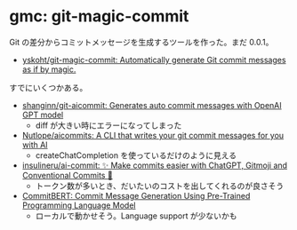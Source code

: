 # gmc: git-magic-commit

Git の差分からコミットメッセージを生成するツールを作った。まだ 0.0.1。

- [yskoht/git\-magic\-commit: Automatically generate Git commit messages as if by magic\.](https://github.com/yskoht/git-magic-commit)

すでにいくつかある。

- [shanginn/git\-aicommit: Generates auto commit messages with OpenAI GPT model](https://github.com/shanginn/git-aicommit)
  - diff が大きい時にエラーになってしまった
- [Nutlope/aicommits: A CLI that writes your git commit messages for you with AI](https://github.com/Nutlope/aicommits)
  - createChatCompletion を使っているだけのように見える
- [insulineru/ai\-commit: ✨ Make commits easier with ChatGPT, Gitmoji and Conventional Commits 🚀](https://github.com/insulineru/ai-commit)
  - トークン数が多いとき、だいたいのコストを出してくれるのが良さそう
- [CommitBERT: Commit Message Generation Using Pre\-Trained Programming Language Model](https://github.com/graykode/commit-autosuggestions)
  - ローカルで動かせそう。Language support が少ないかも
